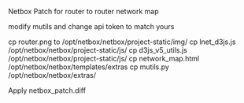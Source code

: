 Netbox Patch for router to router network map 

modify mutils and change api token to match yours 


cp router.png to /opt/netbox/netbox/project-static/img/
cp lnet_d3js.js /opt/netbox/netbox/project-static/js/
cp d3js_v5_utils.js /opt/netbox/netbox/project-static/js/
cp network_map.html /opt/netbox/netbox/templates/extras
cp mutils.py /opt/netbox/netbox/extras/

Apply netbox_patch.diff 
